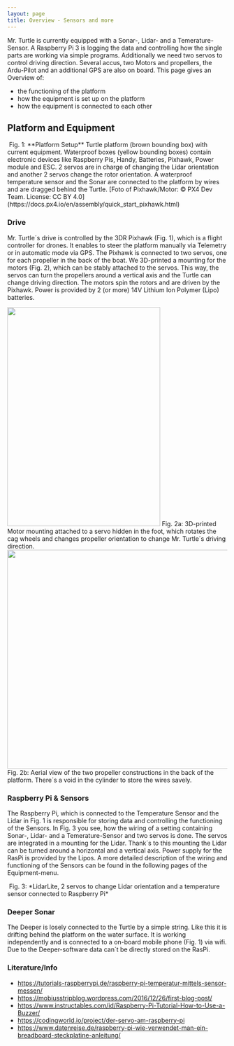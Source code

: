 ```yaml
---
layout: page
title: Overview - Sensors and more
---
```


<p> Mr. Turtle is currently equipped with a Sonar-, Lidar- and a Temerature-Sensor. A Raspberry Pi 3 is logging the data and controlling how the single parts are working via simple programs. Additionally we need two servos to control driving direction. Several accus, two Motors and propellers, the Ardu-Pilot and an additional GPS are also on board. This page gives an Overview of: </p>

<ul>
    <li>the functioning of the platform</li>
    <li>how the equipment is set up on the platform</li>
    <li>how the equipment is connected to each other</li>
</ul>

<h2>Platform and Equipment</h2>

<span class="image fit">
      <img src="{{ 'assets/images/Platform_setup.JPG ' | absolute_url }}" alt=""/>
      Fig. 1: **Platform Setup**
      Turtle platform (brown bounding box) with current equipment. Waterproof boxes (yellow bounding boxes) contain electronic devices like Raspberry Pis, Handy, Batteries, Pixhawk, Power module and ESC. 2 servos are in charge of changing the Lidar orientation and another 2 servos change the rotor orientation. A waterproof temperature sensor and the Sonar are connected to the platform by wires and are dragged behind the Turtle.  [Foto of Pixhawk/Motor: © PX4 Dev Team. License: CC BY 4.0](https://docs.px4.io/en/assembly/quick_start_pixhawk.html)
</span>

<h3>Drive</h3>

<div class="box alt">
    <div class="row 50% uniform">
            <p> Mr. Turtle´s drive is controlled by the 3DR Pixhawk (Fig. 1), which is a flight controller for drones. It enables to steer the platform manually via Telemetry or in automatic mode via GPS. The Pixhawk is connected to two servos, one for each propeller in the back of the boat. We 3D-printed a mounting for the motors (Fig. 2), which can be stably attached to the servos. This way, the servos can turn the propellers around a vertical axis and the Turtle can change driving direction. The motors spin the rotors and are driven by the Pixhawk. Power is provided by 2 (or more) 14V Lithium Ion Polymer (Lipo) batteries.</p>
            <div class="4u"><span class="image fit">
                <img style="width: 350px; height: 500px; top: 6px; left: 4px;" src="{{ 'assets/images/RotorConstruction1.JPG ' | absolute_url }}" alt=""/>
                Fig. 2a: 3D-printed Motor mounting attached to a servo hidden in the foot, which rotates the cag wheels and changes propeller orientation to change Mr. Turtle´s driving direction.
            </span>
        </div>
        <div class="4u"><span class="image fit">
           <img style="width: 740px; height: 500px; top: 6px; left: 4px;" src="{{ 'assets/images/RotorAerial2.JPG ' | absolute_url }}" alt=""/>
            Fig. 2b: Aerial view of the two propeller constructions in the back of the platform. There´s a void in the cylinder to store the wires savely.
        </span></div>
    </div>
</div>

<h3>Raspberry Pi & Sensors</h3>

<p> The Raspberry Pi, which is connected to the Temperature Sensor and the Lidar in Fig. 1 is responsible for storing data and controlling the functioning of the Sensors. In Fig. 3 you see, how the wiring of a setting containing Sonar-, Lidar- and a Temerature-Sensor and two servos is done. The servos are integrated in a mounting for the Lidar. Thank´s to this mounting the Lidar can be turned around a horizontal and a vertical axis. Power supply for the RasPi is provided by the Lipos. A more detailed description of the wiring and functioning of the Sensors can be found in the following pages of the Equipment-menu.</p>

<span class="image right">
      <img src="{{ 'assets/images/Sensors_boat_fritz.png ' | absolute_url }}" alt=""/>
      Fig. 3: *LidarLite, 2 servos to change Lidar orientation and a temperature sensor connected to Raspberry Pi*
</span>

<h3>Deeper Sonar</h3>

<p> The Deeper is losely connected to the Turtle by a simple string. Like this it is drifting behind the platform on the water surface. It is working independently and is connected to a on-board mobile phone (Fig. 1) via wifi. Due to the Deeper-software data can´t be directly stored on the RasPi.</p>

<h3> Literature/Info</h3>

<ul>
    <li><a href="https://tutorials-raspberrypi.de/raspberry-pi-temperatur-mittels-sensor-messen/">https://tutorials-raspberrypi.de/raspberry-pi-temperatur-mittels-sensor-messen/</a></li>
    <li><a href="https://mobiusstripblog.wordpress.com/2016/12/26/first-blog-post/ ">https://mobiusstripblog.wordpress.com/2016/12/26/first-blog-post/ </a></li>
    <li><a href="https://www.instructables.com/id/Raspberry-Pi-Tutorial-How-to-Use-a-Buzzer/">https://www.instructables.com/id/Raspberry-Pi-Tutorial-How-to-Use-a-Buzzer/</a></li>
    <li><a href="https://codingworld.io/project/der-servo-am-raspberry-pi">https://codingworld.io/project/der-servo-am-raspberry-pi</a></li>
    <li><a href="https://www.datenreise.de/raspberry-pi-wie-verwendet-man-ein-breadboard-steckplatine-anleitung/">https://www.datenreise.de/raspberry-pi-wie-verwendet-man-ein-breadboard-steckplatine-anleitung/</a></li>
</ul>